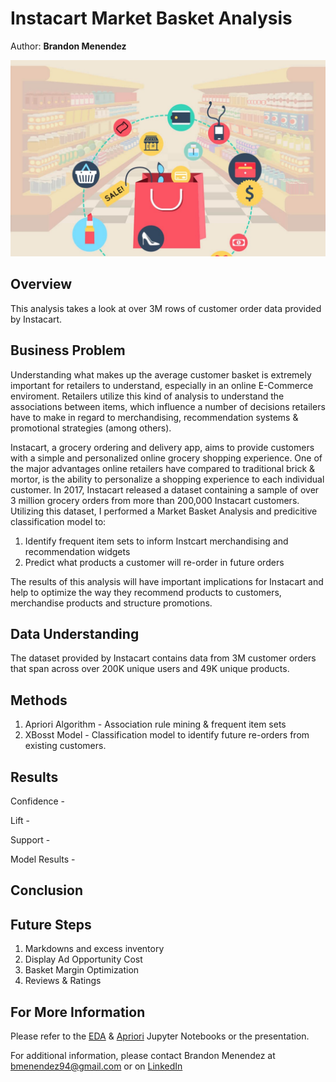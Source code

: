# Instacart Market Basket Analysis
Author: **Brandon Menendez**

![Instacart, Market Basket Analysis](./images/market_basket.jpg)

## Overview
This analysis takes a look at over 3M rows of customer order data provided by Instacart. 


## Business Problem 
Understanding what makes up the average customer basket is extremely important for retailers to understand, especially in an online E-Commerce enviroment. Retailers utilize this kind of analysis to understand the associations between items, which influence a number of decisions retailers have to make in regard to merchandising, recommendation systems & promotional strategies (among others). 

Instacart, a grocery ordering and delivery app, aims to provide customers with a simple and personalized online grocery shopping experience. One of the major advantages online retailers have compared to traditional brick & mortor, is the ability to personalize a shopping experience to each individual customer. In 2017, Instacart released a dataset containing a sample of over 3 million grocery orders from more than 200,000 Instacart customers. Utilizing this dataset, I performed a Market Basket Analysis and predicitive classification model to:
1. Identify frequent item sets to inform Instcart merchandising and recommendation widgets
2. Predict what products a customer will re-order in future orders 

The results of this analysis will have important implications for Instacart and help to optimize the way they recommend products to customers, merchandise products and structure promotions. 

## Data Understanding 
The dataset provided by Instacart contains data from 3M customer orders that span across over 200K unique users and 49K unique products. 

## Methods 
1. Apriori Algorithm - Association rule mining & frequent item sets 
2. XBosst Model - Classification model to identify future re-orders from existing customers. 

## Results 
Confidence - 


Lift - 


Support - 


Model Results - 

## Conclusion 




## Future Steps 
1. Markdowns and excess inventory 
2. Display Ad Opportunity Cost 
3. Basket Margin Optimization 
4. Reviews & Ratings 


## For More Information
Please refer to the [EDA](https://github.com/brandmend/Instacart_Basket_Prediction_Analysis/blob/main/Instacart_Basket_Analysis_EDA_LogReg.ipynb) & [Apriori](https://github.com/brandmend/Instacart_Basket_Prediction_Analysis/blob/main/Instacart_Basket_Analysis_Apriori.ipynb) Jupyter Notebooks or the presentation.

For additional information, please contact Brandon Menendez at [bmenendez94@gmail.com](bmenendez94@gmail.com) or on [LinkedIn](http://linkedin.com/in/brandon-menendez/) 
